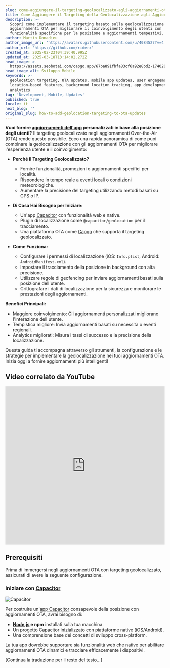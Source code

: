 ```yaml
---
slug: come-aggiungere-il-targeting-geolocalizzato-agli-aggiornamenti-ota
title: Come Aggiungere il Targeting della Geolocalizzazione agli Aggiornamenti OTA
description: >-
  Scopri come implementare il targeting basato sulla geolocalizzazione negli
  aggiornamenti OTA per migliorare il coinvolgimento degli utenti con
  funzionalità specifiche per la posizione e aggiornamenti tempestivi.
author: Martin Donadieu
author_image_url: 'https://avatars.githubusercontent.com/u/4084527?v=4'
author_url: 'https://github.com/riderx'
created_at: 2025-02-23T04:39:40.995Z
updated_at: 2025-03-18T13:14:02.272Z
head_image: >-
  https://assets.seobotai.com/capgo.app/67ba891fbfa83cf6a92e8bd2-1740285846827.jpg
head_image_alt: Sviluppo Mobile
keywords: >-
  geolocation targeting, OTA updates, mobile app updates, user engagement,
  location-based features, background location tracking, app development,
  analytics
tag: 'Development, Mobile, Updates'
published: true
locale: it
next_blog: ''
original_slug: how-to-add-geolocation-targeting-to-ota-updates
---
```

**Vuoi fornire [aggiornamenti dell'app](https://capgo.app/plugins/capacitor-updater/) personalizzati in base alla posizione degli utenti?** Il targeting geolocalizzato negli aggiornamenti Over-the-Air (OTA) rende questo possibile. Ecco una rapida panoramica di come puoi combinare la geolocalizzazione con gli aggiornamenti OTA per migliorare l'esperienza utente e il coinvolgimento:

-   **Perché il Targeting Geolocalizzato?**
    
    -   Fornire funzionalità, promozioni o aggiornamenti specifici per località.
    -   Rispondere in tempo reale a eventi locali o condizioni meteorologiche.
    -   Aumentare la precisione del targeting utilizzando metodi basati su GPS o IP.
-   **Di Cosa Hai Bisogno per Iniziare:**
    
    -   Un'app [Capacitor](https://capacitorjs.com/) con funzionalità web e native.
    -   Plugin di localizzazione come `@capacitor/geolocation` per il tracciamento.
    -   Una piattaforma OTA come [Capgo](https://capgo.app/) che supporta il targeting geolocalizzato.
-   **Come Funziona:**
    
    -   Configurare i permessi di localizzazione (iOS: `Info.plist`, Android: `AndroidManifest.xml`).
    -   Impostare il tracciamento della posizione in background con alta precisione.
    -   Utilizzare regole di geofencing per inviare aggiornamenti basati sulla posizione dell'utente.
    -   Crittografare i dati di localizzazione per la sicurezza e monitorare le prestazioni degli aggiornamenti.

**Benefici Principali:**

-   Maggiore coinvolgimento: Gli aggiornamenti personalizzati migliorano l'interazione dell'utente.
-   Tempistica migliore: Invia aggiornamenti basati su necessità o eventi regionali.
-   Analytics migliorati: Misura i tassi di successo e la precisione della localizzazione.

Questa guida ti accompagna attraverso gli strumenti, la configurazione e le strategie per implementare la geolocalizzazione nei tuoi aggiornamenti OTA. Inizia oggi a fornire aggiornamenti più intelligenti!

## Video correlato da YouTube

<iframe src="https://www.youtube.com/embed/DWpcD6bvTRA" title="YouTube video player" frameborder="0" allow="accelerometer; autoplay; clipboard-write; encrypted-media; gyroscope; picture-in-picture; web-share" referrerpolicy="strict-origin-when-cross-origin" style="width: 100%; height: 500px;" allowfullscreen></iframe>

## Prerequisiti

Prima di immergersi negli aggiornamenti OTA con targeting geolocalizzato, assicurati di avere la seguente configurazione.

### Iniziare con [Capacitor](https://capacitorjs.com/)

![Capacitor](https://mars-images.imgix.net/seobot/screenshots/capacitorjs.com-4c1a6a7e452082d30f5bff9840b00b7d-2025-02-23.jpg?auto=compress)

Per costruire un'[app Capacitor](https://capgo.app/plugins/ivs-player/) consapevole della posizione con aggiornamenti OTA, avrai bisogno di:

-   **[Node.js](https://nodejs.org/en) e npm** installati sulla tua macchina.
-   Un progetto Capacitor inizializzato con piattaforme native (iOS/Android).
-   Una comprensione base dei concetti di sviluppo cross-platform.

La tua app dovrebbe supportare sia funzionalità web che native per abilitare aggiornamenti OTA dinamici e tracciare efficacemente i dispositivi.

[Continua la traduzione per il resto del testo...]
